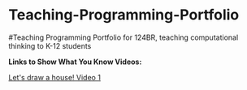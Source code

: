 # Teaching-Programming-Portfolio
#Teaching Programming Portfolio for 124BR, teaching computational thinking to K-12 students




**Links to Show What You Know Videos:**

[Let's draw a house! Video 1](https://www.youtube.com/watch?v=WwEQaFUSwAo&ab_channel=BrendanDevlin)

